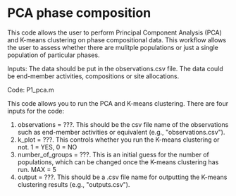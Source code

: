 # PCA phase composition
This code allows the user to perform Principal Component Analysis (PCA) and K-means clustering on phase compositional data. This workflow allows the user to assess whether there are mulitple populations or just a single population of particular phases.

Inputs:
The data should be put in the observations.csv file. The data could be end-member activities, compositions or site allocations. 

Code:
P1_pca.m

This code allows you to run the PCA and K-means clustering. There are four inputs for the code:

1) observations = ???. This should be the csv file name of the observations such as end-member activities or equivalent (e.g., "observations.csv").
2) k_plot = ???. This controls whether you run the K-means clustering or not. 1 = YES, 0 = NO
3) number_of_groups = ???. This is an initial guess for the number of populations, which can be changed once the K-means clustering has run. MAX = 5
4) output = ???. This should be a .csv file name for outputting the K-means clustering results (e.g., "outputs.csv").